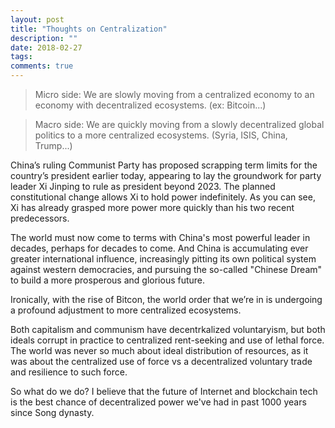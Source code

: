 ```yaml
---
layout: post
title: "Thoughts on Centralization"
description: ""
date: 2018-02-27
tags: 
comments: true
---
```


> Micro side: We are slowly moving from a centralized economy to an economy with decentralized ecosystems. (ex: Bitcoin...)

> Macro side: We are quickly moving from a slowly decentralized global politics to a more centralized ecosystems. (Syria, ISIS, China, Trump...)

China’s ruling Communist Party has proposed scrapping term limits for the country’s president earlier today, appearing to lay the groundwork for party leader Xi Jinping to rule as president beyond 2023. The planned constitutional change allows Xi to hold power indefinitely. As you can see, Xi has already grasped more power more quickly than his two recent predecessors.

The world must now come to terms with China's most powerful leader in decades, perhaps for decades to come. And China is accumulating ever greater international influence, increasingly pitting its own political system against western democracies, and pursuing the so-called "Chinese Dream" to build a more prosperous and glorious future.

Ironically, with the rise of Bitcon, the world order that we’re in is undergoing a profound adjustment to more centralized ecosystems. 

Both capitalism and communism have decentrkalized voluntaryism, but both ideals corrupt in practice to centralized rent-seeking and use of lethal force. The world was never so much about ideal distribution of resources, as it was about the centralized use of force vs a decentralized voluntary trade and resilience to such force. 

So what do we do? I believe that the future of Internet and blockchain tech is the best chance of decentralized power we've had in past 1000 years since Song dynasty.


